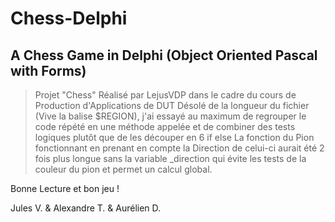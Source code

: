 # Chess-Delphi
## A Chess Game in Delphi (Object Oriented Pascal with Forms)

> Projet "Chess" Réalisé par LejusVDP dans le cadre du cours de Production d'Applications de DUT
> Désolé de la longueur du fichier (Vive la balise $REGION), j'ai essayé au maximum de regrouper le code répété en une méthode appelée et de combiner des tests logiques plutôt que de les découper en 6 if else
> La fonction du Pion fonctionnant en prenant en compte la Direction de celui-ci aurait été 2 fois plus longue sans la variable _direction qui évite les tests de la couleur du pion et permet un calcul global.

Bonne Lecture et bon jeu !

Jules V. & Alexandre T. & Aurélien D.
